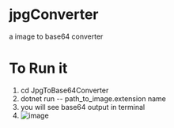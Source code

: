 # jpgConverter
a image to base64 converter
# To Run it
1. cd JpgToBase64Converter
2. dotnet run -- path_to_image.extension name
3. you will see base64 output in terminal
4. ![image](https://github.com/ZHallen122/jpgConverter/assets/106571949/b1afa0d2-a8a4-4c4e-af60-fc69f0060a39)
